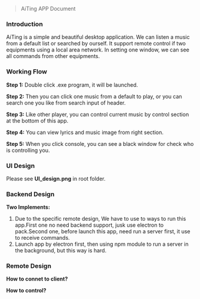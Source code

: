 > AiTing APP Document

### Introduction
AiTing is a simple and beautiful desktop application. We can listen a music from a default list or searched by ourself.
It support remote control if two equipments using a local area network. In setting one window, we can see all commands from other equipments.

### Working Flow

**Step 1:** Double click .exe program, it will be launched. 

**Step 2:** Then you can click one music from a default to play, or you can search one you like from search input of header. 

**Step 3:** Like other player, you can control current music by control section at the bottom of this app.

**Step 4:** You can view lyrics and music image from right section.

**Step 5:** When you click console, you can see a black window for check who is controlling you.

### UI Design

Please see **UI_design.png** in root folder.

### Backend Design

**Two Implements:**

1. Due to the specific remote design, We have to use to ways to run this app.First one no need backend support, jusk use electron to pack.Second one, before launch this app, need run a server first, it use to receive commands.
2. Launch app by electron first, then using npm module to run a server in the background, but this way is hard.

### Remote Design

**How to connet to client?**

**How to control?**